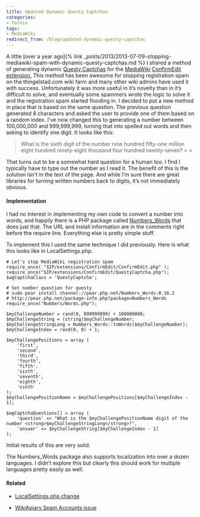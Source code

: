 ```yaml
---
title: Updated Dynamic Questy Captchas
categories:
- Techie
tags:
- MediaWiki
redirect_from: /blog/updated-dynamic-questy-captchas
---
```


A little [over a year ago]{% link _posts/2013/2013-07-09-stopping-mediawiki-spam-with-dynamic-questy-captchas.md %} I shared a method of generating dynamic [Questy Captchas](http://www.mediawiki.org/wiki/Extension:QuestyCaptcha) for the [MediaWiki](http://www.mediawiki.org/) [ConfirmEdit extension.](http://www.mediawiki.org/wiki/Extension:ConfirmEdit) This method has been awesome for stopping registration spam on the thingelstad.com wiki farm and many other wiki admins have used it with success. Unfortunately it was more useful in it’s novelty than in it’s difficult to solve, and eventually some spammers wrote the logic to solve it and the registration spam started flooding in.
I decided to put a new method in place that is based on the same question. The previous question generated 8 characters and asked the user to provide one of them based on a random index. I've now changed this to generating a number between 100,000,000 and 999,999,999, turning that into spelled out words and then asking to identify one digit. It looks like this:

<blockquote>What is the sixth digit of the number nine hundred fifty-one million eight hundred ninety-eight thousand four hundred twenty-seven?
> 
> </blockquote>

That turns out to be a somewhat hard question for a human too. I find I typically have to type out the number as I read it. The benefit of this is the solution isn't in the text of the page. And while I’m sure there are great libraries for turning written numbers back to digits, it’s not immediately obvious.

<!-- more -->

#### Implementation

I had no interest in implementing my own code to convert a number into words, and happily there is a PHP package called [Numbers_Words](http://pear.php.net/package-info.php?package=Numbers_Words) that does just that. The URL and install information are in the comments right before the require line. Everything else is pretty simple stuff.

To implement this I used the same technique I did previously. Here is what this looks like in LocalSettings.php.



    
    # Let's stop MediaWiki registration spam
    require_once( "$IP/extensions/ConfirmEdit/ConfirmEdit.php" );
    require_once("$IP/extensions/ConfirmEdit/QuestyCaptcha.php");
    $wgCaptchaClass = 'QuestyCaptcha';
    
    # Set number question for questy
    # sudo pear install channel://pear.php.net/Numbers_Words-0.16.2
    # http://pear.php.net/package-info.php?package=Numbers_Words 
    require_once("Numbers/Words.php");
    
    $myChallengeNumber = rand(0, 899999999) + 100000000;
    $myChallengeString = (string)$myChallengeNumber;
    $myChallengeStringLong = Numbers_Words::toWords($myChallengeNumber);
    $myChallengeIndex = rand(0, 8) + 1;
    
    $myChallengePositions = array (
        'first',
        'second',
        'third',
        'fourth',
        'fifth',
        'sixth',
        'seventh',
        'eighth',
        'ninth'
    );
    $myChallengePositionName = $myChallengePositions[$myChallengeIndex - 1];
    
    $wgCaptchaQuestions[] = array (
        'question' => "What is the $myChallengePositionName digit of the number <strong>$myChallengeStringLong</strong>?",
        'answer' => $myChallengeString[$myChallengeIndex - 1]
    );
    

Initial results of this are very solid.

The Numbers_Words package also supports localization into over a dozen languages. I didn’t explore this but clearly this should work for multiple languages pretty easily as well.

#### Related



  * [LocalSettings.php change](https://github.com/thingles/wiki-farm/commit/df1587d3b28b586197259da4587fc152becefc4e)


  * [WikiApiary Spam Accounts issue](https://github.com/WikiApiary/WikiApiary/issues/204)


